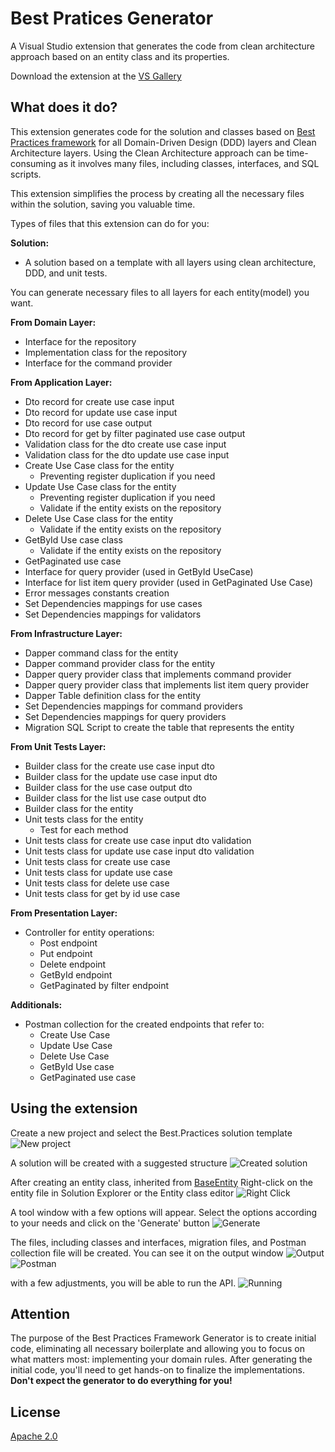 # Best Pratices Generator

A Visual Studio extension that generates the code from clean architecture approach based on an entity class and its properties.

Download the extension at the
[VS Gallery](https://visualstudiogallery.msdn.microsoft.com/XXXXXXXXXXXXX)

## What does it do?
This extension generates code for the solution and classes based on [Best Practices framework](https://github.com/eliassilvadev/best-practices) for all Domain-Driven Design (DDD) layers and Clean Architecture layers.
Using the Clean Architecture approach can be time-consuming as it involves many files, including classes, interfaces, and SQL scripts.

This extension simplifies the process by creating all the necessary files within the solution, saving you valuable time.

Types of files that this extension can do for you:

**Solution:**
 - A solution based on a template with all layers using clean architecture, DDD, and unit tests.

You can generate necessary files to all layers for each entity(model) you want.

**From Domain Layer:**
 - Interface for the repository
 - Implementation class for the repository
 - Interface for the command provider
	
**From Application Layer:**
 - Dto record for create use case input
 - Dto record for update use case input
 - Dto record for use case output
 - Dto record for get by filter paginated use case output
 - Validation class for the dto create use case input
 - Validation class for the dto update use case input
 - Create Use Case class for the entity
 	- Preventing register duplication if you need
 - Update Use Case class for the entity		
 	- Preventing register duplication if you need
 	- Validate if the entity exists on the repository
 - Delete Use Case class for the entity
 	- Validate if the entity exists on the repository
 - GetById Use case class
 	- Validate if the entity exists on the repository
 - GetPaginated use case
 - Interface for query provider (used in GetById UseCase)
 - Interface for list item query provider (used in GetPaginated Use Case)
 - Error messages constants creation
 - Set Dependencies mappings for use cases	
 - Set Dependencies mappings for validators
	
**From Infrastructure Layer:**
 - Dapper command class for the entity
 - Dapper command provider class for the entity
 - Dapper query provider class that implements command provider
 - Dapper query provider class that implements list item query provider
 - Dapper Table definition class for the entity
 - Set Dependencies mappings for command providers
 - Set Dependencies mappings for query providers
 - Migration SQL Script to create the table that represents the entity
	
**From Unit Tests Layer:**
 - Builder class for the create use case input dto
 - Builder class for the update use case input dto
 - Builder class for the use case output dto
 - Builder class for the list use case output dto
 - Builder class for the entity
 - Unit tests class for the entity
 	- Test for each method
 - Unit tests class for create use case input dto validation  
 - Unit tests class for update use case input dto validation
 - Unit tests class for create use case
 - Unit tests class for update use case
 - Unit tests class for delete use case
 - Unit tests class for get by id use case

**From Presentation Layer:**
 - Controller for entity operations:
	- Post endpoint
	- Put endpoint
	- Delete endpoint
	- GetById endpoint
	- GetPaginated by filter endpoint
	
**Additionals:**
 - Postman collection for the created endpoints that refer to:
	- Create Use Case
	- Update Use Case		
	- Delete Use Case
	- GetById Use case
	- GetPaginated use case

## Using the extension
Create a new project and select the Best.Practices solution template
![New project](https://github.com/eliassilvadev/BestPracticesCodeGenerator/blob/main/Resources/1%20-%20NewProject.jpg)

A solution will be created with a suggested structure
![Created solution](https://github.com/eliassilvadev/BestPracticesCodeGenerator/blob/main/Resources/2%20-%20SolutionTemplate.jpg)

After creating an entity class, inherited from [BaseEntity](https://github.com/eliassilvadev/best-practices/blob/main/Best.Practices.Core/Domain/Entities/BaseEntity.cs)
Right-click on the entity file in Solution Explorer or the Entity class editor
![Right Click](https://github.com/eliassilvadev/BestPracticesCodeGenerator/blob/main/Resources/4%20-%20RightClickMenu.jpg)

A tool window with a few options will appear. Select the options according to your needs and click on the 'Generate' button
![Generate](https://github.com/eliassilvadev/BestPracticesCodeGenerator/blob/main/Resources/5%20-%20ToolWindowOptio%20ns.jpg)

The files, including classes and interfaces, migration files, and Postman collection file will be created. You can see it on the output window
![Output](https://github.com/eliassilvadev/BestPracticesCodeGenerator/blob/main/Resources/6%20-%20GeneratedFiles.jpg)
![Postman](https://github.com/eliassilvadev/BestPracticesCodeGenerator/blob/main/Resources/7%20-%20PostmanCollection.jpg)

with a few adjustments, you will be able to run the API.
![Running](https://github.com/eliassilvadev/BestPracticesCodeGenerator/blob/main/Resources/8%20-%20RunningApi.jpg)

## Attention
The purpose of the Best Practices Framework Generator is to create initial code, eliminating all necessary boilerplate and allowing you to focus on what matters most: implementing your domain rules.
After generating the initial code, you'll need to get hands-on to finalize the implementations.
**Don't expect the generator to do everything for you!**

## License
[Apache 2.0](LICENSE) 
